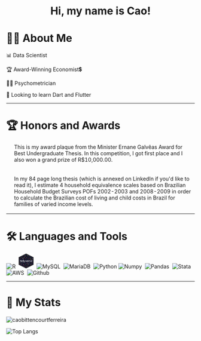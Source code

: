<h1 align="center">Hi, my name is Cao!</h1>

# 👨‍💼 About Me
📊 Data Scientist

🏆 Award-Winning Economist💲

👨‍🔬 Psychometrician

🎯 Looking to learn Dart and Flutter

---
# 🏆 Honors and Awards
<table>
  <thead>
    <td>
    <td>
    <!-- <textarea> -->
    This is my award plaque from the Minister Ernane Galvêas Award for Best Undergraduate Thesis. In this competition, I got first place and I also won a grand prize of R$10,000.00.
    <br></br>
    <br>
    In my 84 page long thesis (which is annexed on LinkedIn if you'd like to read it), I estimate 4 household equivalence scales based on Brazilian Household Budget Surveys POFs 2002-2003 and 2008-2009 in order to calculate the Brazilian cost of living and child costs in Brazil for families of varied income levels.
    </br>
    <!-- </textarea> -->
  <tbody>
</table>



---
# 🛠️ Languages and Tools
<div align>
  <img src="https://cdn.jsdelivr.net/gh/devicons/devicon/icons/r/r-original.svg" title="R" alt="R" width="40" height="40"/>&nbsp;
  <img src="https://raw.githubusercontent.com/rstudio/hex-stickers/580e9bada770756d25dbd3696159744d1e9c9251/SVG/tidyverse.svg" title="Tidyverse" alt="Tidyverse" width="40" height="40"/>&nbsp;
  <img src="https://cdn.jsdelivr.net/gh/devicons/devicon/icons/mysql/mysql-original.svg" title="MySQL"  alt="MySQL" width="40" height="40"/>&nbsp;
  <img src="https://vetores.org/d/mariadb.svg" title="MariaDB"  alt="MariaDB" width="120" height="40"/>&nbsp;
  <img src="https://cdn.jsdelivr.net/gh/devicons/devicon/icons/python/python-original.svg" title="Python" alt="Python" width="40" height="40"/>
  <img src="https://cdn.jsdelivr.net/gh/devicons/devicon/icons/numpy/numpy-original.svg" title="Numpy" alt="Numpy" width="40" height="40"/ />&nbsp;
  <img src="https://cdn.jsdelivr.net/gh/devicons/devicon/icons/pandas/pandas-original-wordmark.svg" title="Pandas" alt="Pandas" width="40" height="40"/>&nbsp;
  <img src="https://upload.wikimedia.org/wikipedia/commons/5/5c/Stata_Logo.svg" title="Stata" alt="Stata" width="40" height="40"/>&nbsp;        
  <img src="https://cdn.jsdelivr.net/gh/devicons/devicon/icons/amazonwebservices/amazonwebservices-original.svg" title="AWS" alt="AWS" width="40" height="40"/>&nbsp;
  <img src="https://cdn.jsdelivr.net/gh/devicons/devicon/icons/github/github-original.svg" title="Github" alt="Github" width="40" height="40"/>
</div> 

---
# 📝 My Stats
<p><img align="center" src="https://github-readme-streak-stats.herokuapp.com/?user=caobittencourtferreira&" alt="caobittencourtferreira" /></p>

![Top Langs](https://github-readme-stats-caobittencourtferreira.vercel.app/api/top-langs/?username=caobittencourtferreira&layout=compact)
